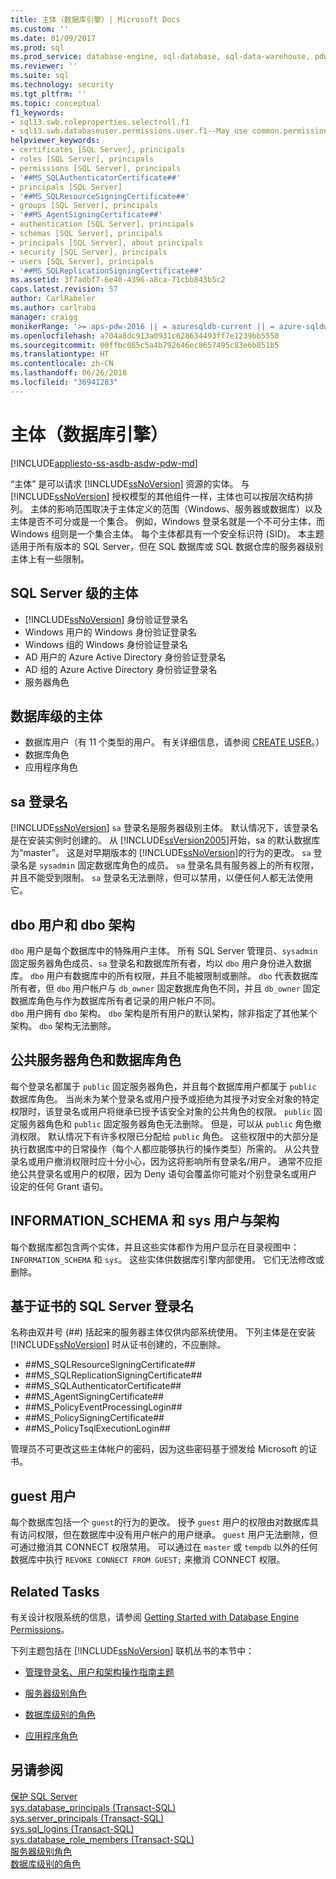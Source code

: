 ```yaml
---
title: 主体（数据库引擎）| Microsoft Docs
ms.custom: ''
ms.date: 01/09/2017
ms.prod: sql
ms.prod_service: database-engine, sql-database, sql-data-warehouse, pdw
ms.reviewer: ''
ms.suite: sql
ms.technology: security
ms.tgt_pltfrm: ''
ms.topic: conceptual
f1_keywords:
- sql13.swb.roleproperties.selectroll.f1
- sql13.swb.databaseuser.permissions.user.f1--May use common.permissions
helpviewer_keywords:
- certificates [SQL Server], principals
- roles [SQL Server], principals
- permissions [SQL Server], principals
- '##MS_SQLAuthenticatorCertificate##'
- principals [SQL Server]
- '##MS_SQLResourceSigningCertificate##'
- groups [SQL Server], principals
- '##MS_AgentSigningCertificate##'
- authentication [SQL Server], principals
- schemas [SQL Server], principals
- principals [SQL Server], about principals
- security [SQL Server], principals
- users [SQL Server], principals
- '##MS_SQLReplicationSigningCertificate##'
ms.assetid: 3f7adbf7-6e40-4396-a8ca-71cbb843b5c2
caps.latest.revision: 57
author: CarlRabeler
ms.author: carlraba
manager: craigg
monikerRange: '>= aps-pdw-2016 || = azuresqldb-current || = azure-sqldw-latest || >= sql-server-2016 || = sqlallproducts-allversions'
ms.openlocfilehash: a704a8dc913a0931c628634493ff7e1239bb5550
ms.sourcegitcommit: 00ffbc085c5a4b792646ec8657495c83e6b851b5
ms.translationtype: HT
ms.contentlocale: zh-CN
ms.lasthandoff: 06/26/2018
ms.locfileid: "36941283"
---
```

# <a name="principals-database-engine"></a>主体（数据库引擎）
[!INCLUDE[appliesto-ss-asdb-asdw-pdw-md](../../../includes/appliesto-ss-asdb-asdw-pdw-md.md)]

  “主体” 是可以请求 [!INCLUDE[ssNoVersion](../../../includes/ssnoversion-md.md)] 资源的实体。 与 [!INCLUDE[ssNoVersion](../../../includes/ssnoversion-md.md)] 授权模型的其他组件一样，主体也可以按层次结构排列。 主体的影响范围取决于主体定义的范围（Windows、服务器或数据库）以及主体是否不可分或是一个集合。 例如，Windows 登录名就是一个不可分主体，而 Windows 组则是一个集合主体。 每个主体都具有一个安全标识符 (SID)。 本主题适用于所有版本的 SQL Server，但在 SQL 数据库或 SQL 数据仓库的服务器级别主体上有一些限制。 
  
## <a name="sql-server-level-principals"></a>SQL Server 级的主体  
  
-  [!INCLUDE[ssNoVersion](../../../includes/ssnoversion-md.md)] 身份验证登录名   
-  Windows 用户的 Windows 身份验证登录名  
-  Windows 组的 Windows 身份验证登录名   
-  AD 用户的 Azure Active Directory 身份验证登录名
-  AD 组的 Azure Active Directory 身份验证登录名
-  服务器角色  
  
 ## <a name="database-level-principals"></a>数据库级的主体  
  
-   数据库用户（有 11 个类型的用户。 有关详细信息，请参阅 [CREATE USER](../../../t-sql/statements/create-user-transact-sql.md)。） 
-   数据库角色  
-   应用程序角色  
  
## <a name="sa-login"></a>sa 登录名  
 [!INCLUDE[ssNoVersion](../../../includes/ssnoversion-md.md)] `sa` 登录名是服务器级别主体。 默认情况下，该登录名是在安装实例时创建的。 从 [!INCLUDE[ssVersion2005](../../../includes/ssversion2005-md.md)]开始，sa 的默认数据库为“master”。 这是对早期版本的 [!INCLUDE[ssNoVersion](../../../includes/ssnoversion-md.md)]的行为的更改。 `sa` 登录名是 `sysadmin` 固定数据库角色的成员。 `sa` 登录名具有服务器上的所有权限，并且不能受到限制。 `sa` 登录名无法删除，但可以禁用，以便任何人都无法使用它。

## <a name="dbo-user-and-dbo-schema"></a>dbo 用户和 dbo 架构

`dbo` 用户是每个数据库中的特殊用户主体。 所有 SQL Server 管理员、`sysadmin` 固定服务器角色成员、`sa` 登录名和数据库所有者，均以 `dbo` 用户身份进入数据库。 `dbo` 用户有数据库中的所有权限，并且不能被限制或删除。 `dbo` 代表数据库所有者，但 `dbo` 用户帐户与 `db_owner` 固定数据库角色不同，并且 `db_owner` 固定数据库角色与作为数据库所有者记录的用户帐户不同。     
`dbo` 用户拥有 `dbo` 架构。 `dbo` 架构是所有用户的默认架构，除非指定了其他某个架构。  `dbo` 架构无法删除。
  
## <a name="public-server-role-and-database-role"></a>公共服务器角色和数据库角色  
每个登录名都属于 `public` 固定服务器角色，并且每个数据库用户都属于 `public` 数据库角色。 当尚未为某个登录名或用户授予或拒绝为其授予对安全对象的特定权限时，该登录名或用户将继承已授予该安全对象的公共角色的权限。 `public` 固定服务器角色和 `public` 固定服务器角色无法删除。 但是，可以从 `public` 角色撤消权限。 默认情况下有许多权限已分配给 `public` 角色。 这些权限中的大部分是执行数据库中的日常操作（每个人都应能够执行的操作类型）所需的。 从公共登录名或用户撤消权限时应十分小心，因为这将影响所有登录名/用户。 通常不应拒绝公共登录名或用户的权限，因为 Deny 语句会覆盖你可能对个别登录名或用户设定的任何 Grant 语句。 
  
## <a name="informationschema-and-sys-users-and-schemas"></a>INFORMATION_SCHEMA 和 sys 用户与架构 
 每个数据库都包含两个实体，并且这些实体都作为用户显示在目录视图中：`INFORMATION_SCHEMA` 和 `sys`。 这些实体供数据库引擎内部使用。 它们无法修改或删除。  
  
## <a name="certificate-based-sql-server-logins"></a>基于证书的 SQL Server 登录名  
 名称由双井号 (##) 括起来的服务器主体仅供内部系统使用。 下列主体是在安装 [!INCLUDE[ssNoVersion](../../../includes/ssnoversion-md.md)] 时从证书创建的，不应删除。  
  
-   \##MS_SQLResourceSigningCertificate##    
-   \##MS_SQLReplicationSigningCertificate##    
-   \##MS_SQLAuthenticatorCertificate##    
-   \##MS_AgentSigningCertificate##   
-   \##MS_PolicyEventProcessingLogin##   
-   \##MS_PolicySigningCertificate##   
-   \##MS_PolicyTsqlExecutionLogin##   
 
 管理员不可更改这些主体帐户的密码，因为这些密码基于颁发给 Microsoft 的证书。
  
## <a name="the-guest-user"></a>guest 用户  
 每个数据库包括一个 `guest`的行为的更改。 授予 `guest` 用户的权限由对数据库具有访问权限，但在数据库中没有用户帐户的用户继承。 `guest` 用户无法删除，但可通过撤消其 CONNECT 权限禁用。 可以通过在 `master` 或 `tempdb` 以外的任何数据库中执行 `REVOKE CONNECT FROM GUEST;` 来撤消 CONNECT 权限。  
  
  
## <a name="related-tasks"></a>Related Tasks  
 有关设计权限系统的信息，请参阅 [Getting Started with Database Engine Permissions](../../../relational-databases/security/authentication-access/getting-started-with-database-engine-permissions.md)。  
  
 下列主题包括在 [!INCLUDE[ssNoVersion](../../../includes/ssnoversion-md.md)] 联机丛书的本节中：  
  
-   [管理登录名、用户和架构操作指南主题](../../../relational-databases/security/authentication-access/managing-logins-users-and-schemas-how-to-topics.md)  
  
-   [服务器级别角色](../../../relational-databases/security/authentication-access/server-level-roles.md)  
  
-   [数据库级别的角色](../../../relational-databases/security/authentication-access/database-level-roles.md)  
  
-   [应用程序角色](../../../relational-databases/security/authentication-access/application-roles.md)  
  
## <a name="see-also"></a>另请参阅  
 [保护 SQL Server](../../../relational-databases/security/securing-sql-server.md)   
 [sys.database_principals (Transact-SQL)](../../../relational-databases/system-catalog-views/sys-database-principals-transact-sql.md)   
 [sys.server_principals (Transact-SQL)](../../../relational-databases/system-catalog-views/sys-server-principals-transact-sql.md)   
 [sys.sql_logins (Transact-SQL)](../../../relational-databases/system-catalog-views/sys-sql-logins-transact-sql.md)   
 [sys.database_role_members (Transact-SQL)](../../../relational-databases/system-catalog-views/sys-database-role-members-transact-sql.md)   
 [服务器级别角色](../../../relational-databases/security/authentication-access/server-level-roles.md)   
 [数据库级别的角色](../../../relational-databases/security/authentication-access/database-level-roles.md)  
  
  
